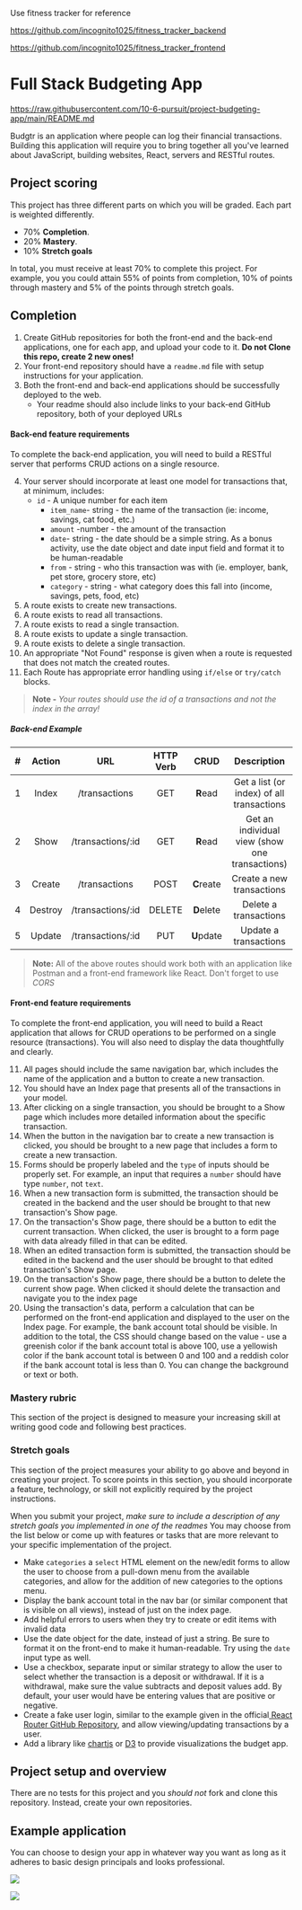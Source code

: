 Use fitness tracker for reference

https://github.com/incognito1025/fitness_tracker_backend

https://github.com/incognito1025/fitness_tracker_frontend


# Full Stack Budgeting App
https://raw.githubusercontent.com/10-6-pursuit/project-budgeting-app/main/README.md

Budgtr is an application where people can log their financial transactions. Building this application will require you to bring together all you've learned about JavaScript, building websites, React, servers and RESTful routes.

## Project scoring

This project has three different parts on which you will be graded. Each part is weighted differently.

- 70% **Completion**.
- 20% **Mastery**.
- 10% **Stretch goals**

In total, you must receive at least 70% to complete this project. For example, you you could attain 55% of points from completion, 10% of points through mastery and 5% of the points through stretch goals.

## Completion

1. Create GitHub repositories for both the front-end and the back-end applications, one for each app, and upload your code to it. **Do not Clone this repo, create 2 new ones!**
1. Your front-end repository should have a `readme.md` file with setup instructions for your application.
1. Both the front-end and back-end applications should be successfully deployed to the web.
   - Your readme should also include links to your back-end GitHub repository, both of your deployed URLs

#### Back-end feature requirements

To complete the back-end application, you will need to build a RESTful server that performs CRUD actions on a single resource.

4. Your server should incorporate at least one model for transactions that, at minimum, includes:
   - `id` - A unique number for each item
     - `item_name`- string - the name of the transaction (ie: income, savings, cat food, etc.)
     - `amount` -number - the amount of the transaction
     - `date`- string - the date should be a simple string. As a bonus activity, use the date object and date input field and format it to be human-readable
     - `from` - string - who this transaction was with (ie. employer, bank, pet store, grocery store, etc)
     - `category` - string - what category does this fall into (income, savings, pets, food, etc)
1. A route exists to create new transactions.
1. A route exists to read all transactions.
1. A route exists to read a single transaction.
1. A route exists to update a single transaction.
1. A route exists to delete a single transaction.
1. An appropriate "Not Found" response is given when a route is requested that does not match the created routes.
1. Each Route has appropriate error handling using `if/else` or `try/catch` blocks.

> **Note -** *Your routes should use the id of a transactions and not the index in the array!*

##### Back-end Example

|  #  | Action  |        URL        | HTTP Verb |    CRUD    |                  Description                   |
| :-: | :-----: | :---------------: | :-------: | :--------: | :--------------------------------------------: |
|  1  |  Index  |   /transactions   |    GET    |  **R**ead  |   Get a list (or index) of all transactions    |
|  2  |  Show   | /transactions/:id |    GET    |  **R**ead  | Get an individual view (show one transactions) |
|  3  | Create  |   /transactions   |   POST    | **C**reate |           Create a new transactions            |
|  4  | Destroy | /transactions/:id |  DELETE   | **D**elete |             Delete a transactions              |
|  5  | Update  | /transactions/:id |    PUT    | **U**pdate |             Update a transactions              |

> **Note:** All of the above routes should work both with an application like Postman and a front-end framework like React. Don't forget to use *CORS*

#### Front-end feature requirements

To complete the front-end application, you will need to build a React application that allows for CRUD operations to be performed on a single resource (transactions). You will also need to display the data thoughtfully and clearly.

11. All pages should include the same navigation bar, which includes the name of the application and a button to create a new transaction.
1. You should have an Index page that presents all of the transactions in your model.
1. After clicking on a single transaction, you should be brought to a Show page which includes more detailed information about the specific transaction.
1. When the button in the navigation bar to create a new transaction is clicked, you should be brought to a new page that includes a form to create a new transaction.
1. Forms should be properly labeled and the `type` of inputs should be properly set. For example, an input that requires a `number` should have type `number`, not `text`.
1. When a new transaction form is submitted, the transaction should be created in the backend and the user should be brought to that new transaction's Show page.
1. On the transaction's Show page, there should be a button to edit the current transaction. When clicked, the user is brought to a form page with data already filled in that can be edited.
1. When an edited transaction form is submitted, the transaction should be edited in the backend and the user should be brought to that edited transaction's Show page.
1. On the transaction's Show page, there should be a button to delete the current show page. When clicked it should delete the transaction and navigate you to the index page
1. Using the transaction's data, perform a calculation that can be performed on the front-end application and displayed to the user on the Index page. For example, the bank account total should be visible. In addition to the total, the CSS should change based on the value - use a greenish color if the bank account total is above 100, use a yellowish color if the bank account total is between 0 and 100 and a reddish color if the bank account total is less than 0. You can change the background or text or both.

### Mastery rubric

This section of the project is designed to measure your increasing skill at writing good code and following best practices.

### Stretch goals

This section of the project measures your ability to go above and beyond in creating your project. To score points in this section, you should incorporate a feature, technology, or skill not explicitly required by the project instructions.

When you submit your project, _make sure to include a description of any stretch goals you implemented in one of the readmes_ You may choose from the list below or come up with features or tasks that are more relevant to your specific implementation of the project.

- Make `categories` a `select` HTML element on the new/edit forms to allow the user to choose from a pull-down menu from the available categories, and allow for the addition of new categories to the options menu.
- Display the bank account total in the nav bar (or similar component that is visible on all views), instead of just on the index page.
- Add helpful errors to users when they try to create or edit items with invalid data
- Use the date object for the date, instead of just a string. Be sure to format it on the front-end to make it human-readable. Try using the `date` input type as well.
- Use a checkbox, separate input or similar strategy to allow the user to select whether the transaction is a deposit or withdrawal. If it is a withdrawal, make sure the value subtracts and deposit values add. By default, your user would have be entering values that are positive or negative.
- Create a fake user login, similar to the example given in the official[ React Router GitHub Repository](https://github.com/remix-run/react-router/tree/dev/examples/auth), and allow viewing/updating transactions by a user.
- Add a library like [chartjs](https://www.chartjs.org) or [D3](https://www.chartjs.org) to provide visualizations the budget app.

## Project setup and overview

There are no tests for this project and you _should not_ fork and clone this repository. Instead, create your own repositories.

## Example application

You can choose to design your app in whatever way you want as long as it adheres to basic design principals and looks professional.


![](./assets/index-page.png)

![](./assets/new-page.png)